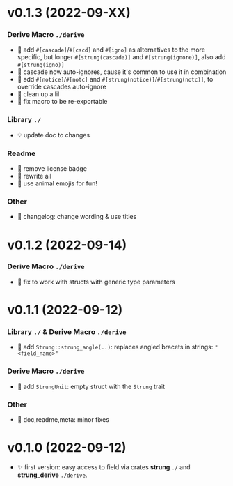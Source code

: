 # v0.1.3 (2022-09-XX)
### Derive Macro `./derive`
* 🌟 add `#[cascade]`/`#[cscd]` and `#[igno]` as alternatives to the more specific, but longer `#[strung(cascade)]` and `#[strung(ignore)]`, also add `#[strung(igno)]`
* 🎇 cascade now auto-ignores, cause it's common to use it in combination
* 🌟 add `#[notice]`/`#[notc]` and `#[strung(notice)]`/`#[strung(notc)]`, to override cascades auto-ignore
* 🧹 clean up a lil
* 🐛 fix macro to be re-exportable
### Library `./`
* 💡 update doc to changes
### Readme
* 📝 remove license badge
* 📝 rewrite all
* 🦀 use animal emojis for fun!
### Other
* 📝 changelog: change wording & use titles
# v0.1.2 (2022-09-14)
### Derive Macro `./derive`
* 🐛 fix to work with structs with generic type parameters

# v0.1.1 (2022-09-12)
### Library `./` & Derive Macro `./derive`
* 🌟 add `Strung::strung_angle(..)`: replaces angled bracets in strings: `"<field_name>"`
### Derive Macro `./derive`
* 🌟 add `StrungUnit`: empty struct with the `Strung` trait
### Other
* 📝 doc,readme,meta: minor fixes

# v0.1.0 (2022-09-12)
* ✨ first version: easy access to field via crates **strung** `./` and **strung_derive** `./derive`.